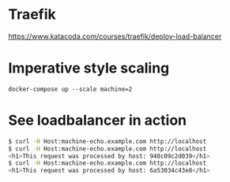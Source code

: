 # Traefik
https://www.katacoda.com/courses/traefik/deploy-load-balancer

# Imperative style scaling
`docker-compose up --scale machine=2`

# See loadbalancer in action
```bash
$ curl -H Host:machine-echo.example.com http://localhost
$ curl -H Host:machine-echo.example.com http://localhost
<h1>This request was processed by host: 940c09c2d039</h1>
$ curl -H Host:machine-echo.example.com http://localhost
<h1>This request was processed by host: 6a53034c43e8</h1> 
```
